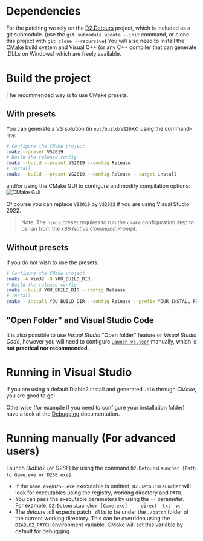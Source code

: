 # Dependencies

For the patching we rely on the [D2.Detours](https://github.com/Lectem/D2.Detours.git) project, which is included as a git submodule. (use the `git submodule update --init` command, or clone this project with `git clone --recursive`)
You will also need to install the [CMake](https://cmake.org) build system and Visual C++ (or any C++ compiler that can generate .DLLs on Windows) which are freely available.


# Build the project

The recommended way is to use CMake presets.

## With presets

You can generate a VS solution (in `out/build/VS20XX`) using the command-line:

```sh
# Configure the CMake project
cmake --preset VS2019
# Build the release config
cmake --build --preset VS2019 --config Release
# Install
cmake --build --preset VS2019 --config Release --target install
```
and/or using the CMake GUI to configure and modify compilation options:
![CMake GUI](assets/img/CMake-GUI.png)


Of course you can replace `VS2019` by `VS2022` if you are using Visual Studio 2022.

> Note: The `ninja` preset requires to run the `cmake` configuration step to be ran from the *x86 Native Command Prompt*.

## Without presets

If you do not wish to use the presets:

```sh
# Configure the CMake project
cmake -A Win32 -B YOU_BUILD_DIR
# Build the release config
cmake --build YOU_BUILD_DIR --config Release
# Install
cmake --install YOU_BUILD_DIR --config Release --prefix YOUR_INSTALL_FOLDER
```

## "Open Folder" and Visual Studio Code

It is also possible to use *Visual Studio* "Open folder" feature or *Visual Studio Code*, however you will need to configure [`Launch.vs.json`](https://learn.microsoft.com/en-us/cpp/build/configure-cmake-debugging-sessions?view=msvc-170#launchvsjson-reference) manually, which is **not practical nor recommended** .

# Running in Visual Studio

If you are using a default Diablo2 install and generated `.sln` through *CMake*, you are good to go!

Otherwise (for example if you need to configure your installation folder) have a look at the [Debugging](Debugging.md) documentation.

# Running manually (For advanced users)

Launch *Diablo2* (or *D2SE*) by using the command `D2.DetoursLauncher [Path to Game.exe or D2SE.exe]`.
- If the `Game.exe`/`D2SE.exe` executable is omitted, `D2.DetoursLauncher` will look for executables using the registry, working directory and `PATH`.
- You can pass the executable parameters by using the `--` parameter.  
  For example: `D2.DetoursLauncher [Game.exe] -- -direct -txt -w`.
- The *detours* .dll expects patch `.dll`s to be under the `./patch` folder of the current working directory. This can be overriden using the `DIABLO2_PATCH` environment variable. CMake will set this variable by default for debugging.

